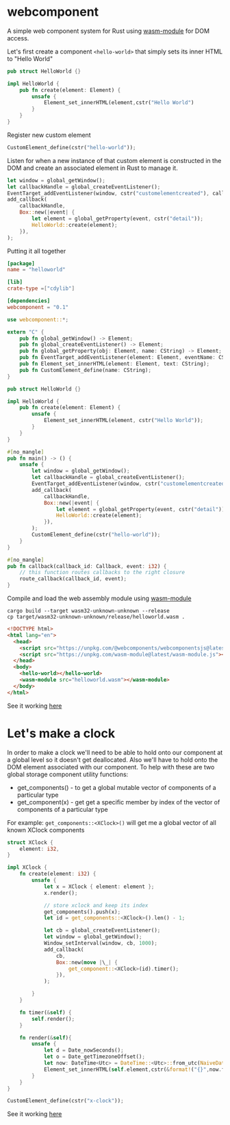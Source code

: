 # webcomponent
A simple web component system for Rust using [wasm-module](https://github.com/richardanaya/wasm-module) for DOM access.

Let's first create a component `<hello-world>` that simply sets its inner HTML to "Hello World"

```rust
pub struct HelloWorld {}

impl HelloWorld {
    pub fn create(element: Element) {
        unsafe {
            Element_set_innerHTML(element,cstr("Hello World")
        }
    }
}
```

Register new custom element

```rust
CustomElement_define(cstr("hello-world"));
```

Listen for when a new instance of that custom element is constructed in the DOM and create an associated element in Rust to manage it.

```rust
let window = global_getWindow();
let callbackHandle = global_createEventListener();
EventTarget_addEventListener(window, cstr("customelementcreated"), callbackHandle);
add_callback(
    callbackHandle,
    Box::new(|event| {
        let element = global_getProperty(event, cstr("detail"));
        HelloWorld::create(element);
    }),
);
```

Putting it all together

```toml
[package]
name = "helloworld"

[lib]
crate-type =["cdylib"]

[dependencies]
webcomponent = "0.1"
```

```rust
use webcomponent::*;

extern "C" {
    pub fn global_getWindow() -> Element;
    pub fn global_createEventListener() -> Element;
    pub fn global_getProperty(obj: Element, name: CString) -> Element;
    pub fn EventTarget_addEventListener(element: Element, eventName: CString, callback: Callback);
    pub fn Element_set_innerHTML(element: Element, text: CString);
    pub fn CustomElement_define(name: CString);
}

pub struct HelloWorld {}

impl HelloWorld {
    pub fn create(element: Element) {
        unsafe {
            Element_set_innerHTML(element, cstr("Hello World"));
        }
    }
}

#[no_mangle]
pub fn main() -> () {
    unsafe {
        let window = global_getWindow();
        let callbackHandle = global_createEventListener();
        EventTarget_addEventListener(window, cstr("customelementcreated"), callbackHandle);
        add_callback(
            callbackHandle,
            Box::new(|event| {
                let element = global_getProperty(event, cstr("detail"));
                HelloWorld::create(element);
            }),
        );
        CustomElement_define(cstr("hello-world"));
    }
}

#[no_mangle]
pub fn callback(callback_id: Callback, event: i32) {
    // this function routes callbacks to the right closure
    route_callback(callback_id, event);
}
```

Compile and load the web assembly module using [wasm-module](https://github.com/richardanaya/wasm-module)

```console
cargo build --target wasm32-unknown-unknown --release
cp target/wasm32-unknown-unknown/release/helloworld.wasm .
```

```html
<!DOCTYPE html>
<html lang="en">
  <head>
    <script src="https://unpkg.com/@webcomponents/webcomponentsjs@latest/webcomponents-loader.js"></script>
    <script src="https://unpkg.com/wasm-module@latest/wasm-module.js"></script>
  </head>
  <body>
    <hello-world></hello-world>
    <wasm-module src="helloworld.wasm"></wasm-module>
  </body>
</html>
```

See it working [here](https://richardanaya.github.io/webcomponent/examples/helloworld/)



# Let's make a clock

In order to make a clock we'll need to be able to hold onto our component at a global level so it doesn't get deallocated. Also we'll have to hold onto the DOM element associated with our component. To help with these are two global storage component utility functions:
* get_components() - to get a global mutable vector of components of a particular type
* get_component(x) - get get a specific member by index of the vector of components of a particular type

For example: `get_components::<XClock>()` will get me a global vector of all known XClock components

```rust
struct XClock {
    element: i32,
}

impl XClock {
    fn create(element: i32) {
        unsafe {
            let x = XClock { element: element };
            x.render();

            // store xclock and keep its index
            get_components().push(x);
            let id = get_components::<XClock>().len() - 1;

            let cb = global_createEventListener();
            let window = global_getWindow();
            Window_setInterval(window, cb, 1000);
            add_callback(
                cb,
                Box::new(move |\_| {
                    get_component::<XClock>(id).timer();
                }),
            );

        }
    }

    fn timer(&self) {
        self.render();
    }

    fn render(&self){
        unsafe {
            let d = Date_nowSeconds();
            let o = Date_getTimezoneOffset();
            let now: DateTime<Utc> = DateTime::<Utc>::from_utc(NaiveDateTime::from_timestamp((d-(o*60)) as i64, 0), Utc);
            Element_set_innerHTML(self.element,cstr(&format!("{}",now.format("%I:%M:%S %p"))));
        }
    }
}
```

```rust
CustomElement_define(cstr("x-clock"));
```

See it working [here](https://richardanaya.github.io/webcomponent/examples/xclock/)
